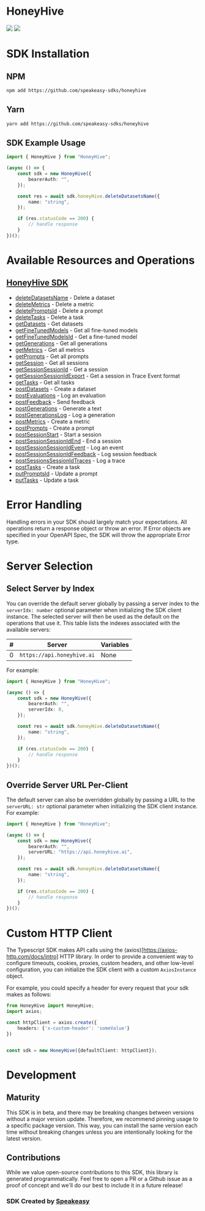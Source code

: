 # HoneyHive

<div align="left">
    <a href="https://speakeasyapi.dev/"><img src="https://custom-icon-badges.demolab.com/badge/-Built%20By%20Speakeasy-212015?style=for-the-badge&logoColor=FBE331&logo=speakeasy&labelColor=545454" /></a>
    <a href="https://github.com/speakeasy-sdks/honeyhive.git/actions"><img src="https://img.shields.io/github/actions/workflow/status/speakeasy-sdks/honeyhive/speakeasy_sdk_generation.yml?style=for-the-badge" /></a>
    
</div>

<!-- Start SDK Installation -->
# SDK Installation

## NPM

```bash
npm add https://github.com/speakeasy-sdks/honeyhive
```

## Yarn

```bash
yarn add https://github.com/speakeasy-sdks/honeyhive
```
<!-- End SDK Installation -->

## SDK Example Usage
<!-- Start SDK Example Usage -->


```typescript
import { HoneyHive } from "HoneyHive";

(async () => {
    const sdk = new HoneyHive({
        bearerAuth: "",
    });

    const res = await sdk.honeyHive.deleteDatasetsName({
        name: "string",
    });

    if (res.statusCode == 200) {
        // handle response
    }
})();

```
<!-- End SDK Example Usage -->

<!-- Start SDK Available Operations -->
# Available Resources and Operations

## [HoneyHive SDK](docs/sdks/honeyhive/README.md)

* [deleteDatasetsName](docs/sdks/honeyhive/README.md#deletedatasetsname) - Delete a dataset
* [deleteMetrics](docs/sdks/honeyhive/README.md#deletemetrics) - Delete a metric
* [deletePromptsId](docs/sdks/honeyhive/README.md#deletepromptsid) - Delete a prompt
* [deleteTasks](docs/sdks/honeyhive/README.md#deletetasks) - Delete a task
* [getDatasets](docs/sdks/honeyhive/README.md#getdatasets) - Get datasets
* [getFineTunedModels](docs/sdks/honeyhive/README.md#getfinetunedmodels) - Get all fine-tuned models
* [getFineTunedModelsId](docs/sdks/honeyhive/README.md#getfinetunedmodelsid) - Get a fine-tuned model
* [getGenerations](docs/sdks/honeyhive/README.md#getgenerations) - Get all generations
* [getMetrics](docs/sdks/honeyhive/README.md#getmetrics) - Get all metrics
* [getPrompts](docs/sdks/honeyhive/README.md#getprompts) - Get all prompts
* [getSession](docs/sdks/honeyhive/README.md#getsession) - Get all sessions
* [getSessionSessionId](docs/sdks/honeyhive/README.md#getsessionsessionid) - Get a session
* [getSessionSessionIdExport](docs/sdks/honeyhive/README.md#getsessionsessionidexport) - Get a session in Trace Event format
* [getTasks](docs/sdks/honeyhive/README.md#gettasks) - Get all tasks
* [postDatasets](docs/sdks/honeyhive/README.md#postdatasets) - Create a dataset
* [postEvaluations](docs/sdks/honeyhive/README.md#postevaluations) - Log an evaluation
* [postFeedback](docs/sdks/honeyhive/README.md#postfeedback) - Send feedback
* [postGenerations](docs/sdks/honeyhive/README.md#postgenerations) - Generate a text
* [postGenerationsLog](docs/sdks/honeyhive/README.md#postgenerationslog) - Log a generation
* [postMetrics](docs/sdks/honeyhive/README.md#postmetrics) - Create a metric
* [postPrompts](docs/sdks/honeyhive/README.md#postprompts) - Create a prompt
* [postSessionStart](docs/sdks/honeyhive/README.md#postsessionstart) - Start a session
* [postSessionSessionIdEnd](docs/sdks/honeyhive/README.md#postsessionsessionidend) - End a session
* [postSessionSessionIdEvent](docs/sdks/honeyhive/README.md#postsessionsessionidevent) - Log an event
* [postSessionSessionIdFeedback](docs/sdks/honeyhive/README.md#postsessionsessionidfeedback) - Log session feedback
* [postSessionsSessionIdTraces](docs/sdks/honeyhive/README.md#postsessionssessionidtraces) - Log a trace
* [postTasks](docs/sdks/honeyhive/README.md#posttasks) - Create a task
* [putPromptsId](docs/sdks/honeyhive/README.md#putpromptsid) - Update a prompt
* [putTasks](docs/sdks/honeyhive/README.md#puttasks) - Update a task
<!-- End SDK Available Operations -->

<!-- Start Dev Containers -->



<!-- End Dev Containers -->

<!-- Start Error Handling -->
# Error Handling

Handling errors in your SDK should largely match your expectations.  All operations return a response object or throw an error.  If Error objects are specified in your OpenAPI Spec, the SDK will throw the appropriate Error type.


<!-- End Error Handling -->

<!-- Start Server Selection -->
# Server Selection

## Select Server by Index

You can override the default server globally by passing a server index to the `serverIdx: number` optional parameter when initializing the SDK client instance. The selected server will then be used as the default on the operations that use it. This table lists the indexes associated with the available servers:

| # | Server | Variables |
| - | ------ | --------- |
| 0 | `https://api.honeyhive.ai` | None |

For example:


```typescript
import { HoneyHive } from "HoneyHive";

(async () => {
    const sdk = new HoneyHive({
        bearerAuth: "",
        serverIdx: 0,
    });

    const res = await sdk.honeyHive.deleteDatasetsName({
        name: "string",
    });

    if (res.statusCode == 200) {
        // handle response
    }
})();

```


## Override Server URL Per-Client

The default server can also be overridden globally by passing a URL to the `serverURL: str` optional parameter when initializing the SDK client instance. For example:


```typescript
import { HoneyHive } from "HoneyHive";

(async () => {
    const sdk = new HoneyHive({
        bearerAuth: "",
        serverURL: "https://api.honeyhive.ai",
    });

    const res = await sdk.honeyHive.deleteDatasetsName({
        name: "string",
    });

    if (res.statusCode == 200) {
        // handle response
    }
})();

```
<!-- End Server Selection -->

<!-- Start Custom HTTP Client -->
# Custom HTTP Client

The Typescript SDK makes API calls using the (axios)[https://axios-http.com/docs/intro] HTTP library.  In order to provide a convenient way to configure timeouts, cookies, proxies, custom headers, and other low-level configuration, you can initialize the SDK client with a custom `AxiosInstance` object.


For example, you could specify a header for every request that your sdk makes as follows:

```typescript
from HoneyHive import HoneyHive;
import axios;

const httpClient = axios.create({
    headers: {'x-custom-header': 'someValue'}
})


const sdk = new HoneyHive({defaultClient: httpClient});
```


<!-- End Custom HTTP Client -->

<!-- Placeholder for Future Speakeasy SDK Sections -->

# Development

## Maturity

This SDK is in beta, and there may be breaking changes between versions without a major version update. Therefore, we recommend pinning usage
to a specific package version. This way, you can install the same version each time without breaking changes unless you are intentionally
looking for the latest version.

## Contributions

While we value open-source contributions to this SDK, this library is generated programmatically.
Feel free to open a PR or a Github issue as a proof of concept and we'll do our best to include it in a future release!

### SDK Created by [Speakeasy](https://docs.speakeasyapi.dev/docs/using-speakeasy/client-sdks)
